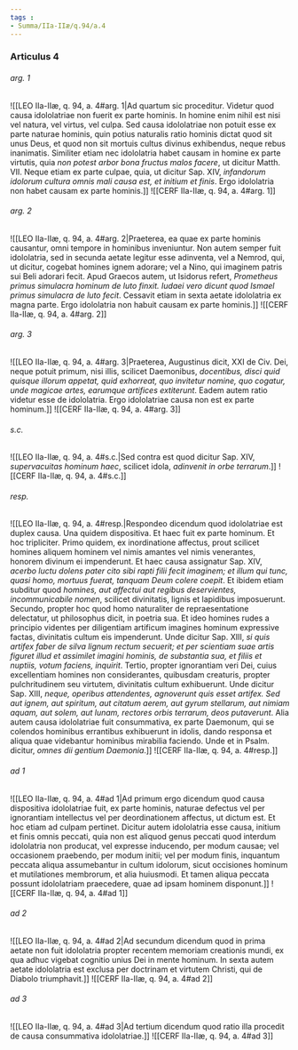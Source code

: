 ```yaml
---
tags : 
- Summa/IIa-IIæ/q.94/a.4
---
```


### Articulus 4

###### arg. 1
![[LEO IIa-IIæ, q. 94, a. 4#arg. 1|Ad quartum sic proceditur. Videtur quod causa idololatriae non fuerit ex parte hominis. In homine enim nihil est nisi vel natura, vel virtus, vel culpa. Sed causa idololatriae non potuit esse ex parte naturae hominis, quin potius naturalis ratio hominis dictat quod sit unus Deus, et quod non sit mortuis cultus divinus exhibendus, neque rebus inanimatis. Similiter etiam nec idololatria habet causam in homine ex parte virtutis, quia *non potest arbor bona fructus malos facere*, ut dicitur Matth. VII. Neque etiam ex parte culpae, quia, ut dicitur Sap. XIV, *infandorum idolorum cultura omnis mali causa est, et initium et finis*. Ergo idololatria non habet causam ex parte hominis.]]
![[CERF IIa-IIæ, q. 94, a. 4#arg. 1]]

###### arg. 2
![[LEO IIa-IIæ, q. 94, a. 4#arg. 2|Praeterea, ea quae ex parte hominis causantur, omni tempore in hominibus inveniuntur. Non autem semper fuit idololatria, sed in secunda aetate legitur esse adinventa, vel a Nemrod, qui, ut dicitur, cogebat homines ignem adorare; vel a Nino, qui imaginem patris sui Beli adorari fecit. Apud Graecos autem, ut Isidorus refert, *Prometheus primus simulacra hominum de luto finxit. Iudaei vero dicunt quod Ismael primus simulacra de luto fecit*. Cessavit etiam in sexta aetate idololatria ex magna parte. Ergo idololatria non habuit causam ex parte hominis.]]
![[CERF IIa-IIæ, q. 94, a. 4#arg. 2]]

###### arg. 3
![[LEO IIa-IIæ, q. 94, a. 4#arg. 3|Praeterea, Augustinus dicit, XXI de Civ. Dei, neque potuit primum, nisi illis, scilicet Daemonibus, *docentibus, disci quid quisque illorum appetat, quid exhorreat, quo invitetur nomine, quo cogatur, unde magicae artes, earumque artifices extiterunt*. Eadem autem ratio videtur esse de idololatria. Ergo idololatriae causa non est ex parte hominum.]]
![[CERF IIa-IIæ, q. 94, a. 4#arg. 3]]

###### s.c.
![[LEO IIa-IIæ, q. 94, a. 4#s.c.|Sed contra est quod dicitur Sap. XIV, *supervacuitas hominum haec*, scilicet idola, *adinvenit in orbe terrarum*.]]
![[CERF IIa-IIæ, q. 94, a. 4#s.c.]]

###### resp.
![[LEO IIa-IIæ, q. 94, a. 4#resp.|Respondeo dicendum quod idololatriae est duplex causa. Una quidem dispositiva. Et haec fuit ex parte hominum. Et hoc tripliciter. Primo quidem, ex inordinatione affectus, prout scilicet homines aliquem hominem vel nimis amantes vel nimis venerantes, honorem divinum ei impenderunt. Et haec causa assignatur Sap. XIV, *acerbo luctu dolens pater cito sibi rapti filii fecit imaginem; et illum qui tunc, quasi homo, mortuus fuerat, tanquam Deum colere coepit*. Et ibidem etiam subditur quod *homines, aut affectui aut regibus deservientes, incommunicabile nomen*, scilicet divinitatis, lignis et lapidibus imposuerunt. Secundo, propter hoc quod homo naturaliter de repraesentatione delectatur, ut philosophus dicit, in poetria sua. Et ideo homines rudes a principio videntes per diligentiam artificum imagines hominum expressive factas, divinitatis cultum eis impenderunt. Unde dicitur Sap. XIII, *si quis artifex faber de silva lignum rectum secuerit; et per scientiam suae artis figuret illud et assimilet imagini hominis, de substantia sua, et filiis et nuptiis, votum faciens, inquirit*. Tertio, propter ignorantiam veri Dei, cuius excellentiam homines non considerantes, quibusdam creaturis, propter pulchritudinem seu virtutem, divinitatis cultum exhibuerunt. Unde dicitur Sap. XIII, *neque, operibus attendentes, agnoverunt quis esset artifex. Sed aut ignem, aut spiritum, aut citatum aerem, aut gyrum stellarum, aut nimiam aquam, aut solem, aut lunam, rectores orbis terrarum, deos putaverunt*. Alia autem causa idololatriae fuit consummativa, ex parte Daemonum, qui se colendos hominibus errantibus exhibuerunt in idolis, dando responsa et aliqua quae videbantur hominibus mirabilia faciendo. Unde et in Psalm. dicitur, *omnes dii gentium Daemonia*.]]
![[CERF IIa-IIæ, q. 94, a. 4#resp.]]

###### ad 1
![[LEO IIa-IIæ, q. 94, a. 4#ad 1|Ad primum ergo dicendum quod causa dispositiva idololatriae fuit, ex parte hominis, naturae defectus vel per ignorantiam intellectus vel per deordinationem affectus, ut dictum est. Et hoc etiam ad culpam pertinet. Dicitur autem idololatria esse causa, initium et finis omnis peccati, quia non est aliquod genus peccati quod interdum idololatria non producat, vel expresse inducendo, per modum causae; vel occasionem praebendo, per modum initii; vel per modum finis, inquantum peccata aliqua assumebantur in cultum idolorum, sicut occisiones hominum et mutilationes membrorum, et alia huiusmodi. Et tamen aliqua peccata possunt idololatriam praecedere, quae ad ipsam hominem disponunt.]]
![[CERF IIa-IIæ, q. 94, a. 4#ad 1]]

###### ad 2
![[LEO IIa-IIæ, q. 94, a. 4#ad 2|Ad secundum dicendum quod in prima aetate non fuit idololatria propter recentem memoriam creationis mundi, ex qua adhuc vigebat cognitio unius Dei in mente hominum. In sexta autem aetate idololatria est exclusa per doctrinam et virtutem Christi, qui de Diabolo triumphavit.]]
![[CERF IIa-IIæ, q. 94, a. 4#ad 2]]

###### ad 3
![[LEO IIa-IIæ, q. 94, a. 4#ad 3|Ad tertium dicendum quod ratio illa procedit de causa consummativa idololatriae.]]
![[CERF IIa-IIæ, q. 94, a. 4#ad 3]]

